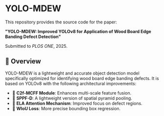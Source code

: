 # YOLO-MDEW

This repository provides the source code for the paper:

**"YOLO-MDEW: Improved YOLOv8 for Application of Wood Board Edge Banding Defect Detection"**

Submitted to *PLOS ONE*, 2025.

## 🧠 Overview

YOLO-MDEW is a lightweight and accurate object detection model specifically optimized for identifying wood board edge banding defects.  It is based on YOLOv8 with the following architectural improvements:

- 🧩 **C2f-MCFF Module**: Enhances multi-scale feature fusion.
- 🔁 **SPPF-D**: A lightweight version of spatial pyramid pooling.
- 🧠 **ELA Attention Mechanism**: Improved focus on defect regions.
- 📐 **WIoU Loss**: More precise bounding box regression.
